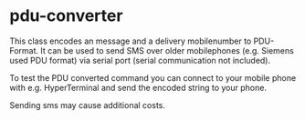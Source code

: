 pdu-converter
=============
This class encodes an message and a delivery mobilenumber to PDU-Format. It can be used to send SMS over older mobilephones (e.g. Siemens used PDU format) via serial port (serial communication not included).

To test the PDU converted command you can connect to your mobile phone with e.g. HyperTerminal and send the encoded string to your phone.

Sending sms may cause additional costs.